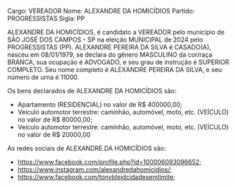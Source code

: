 Cargo: VEREADOR
Nome: ALEXANDRE DA HOMICÍDIOS
Partido: PROGRESSISTAS
Sigla: PP

ALEXANDRE DA HOMICÍDIOS, é candidato a VEREADOR pelo município de SÃO JOSÉ DOS CAMPOS - SP na eleição MUNICIPAL de 2024 pelo PROGRESSISTAS (PP).
ALEXANDRE PEREIRA DA SILVA é CASADO(A), nasceu em 08/01/1979, se declara do gênero MASCULINO da cor/raça BRANCA, sua ocupação é ADVOGADO, e seu grau de instrução é SUPERIOR COMPLETO.
Seu nome completo é ALEXANDRE PEREIRA DA SILVA, e seu número de urna é 11000.

Os bens declarados de ALEXANDRE DA HOMICÍDIOS são: 
- Apartamento (RESIDENCIAL) no valor de R$ 400000,00;
- Veículo automotor terrestre: caminhão, automóvel, moto, etc. (VEÍCULO) no valor de R$ 80000,00;
- Veículo automotor terrestre: caminhão, automóvel, moto, etc. (VEÍCULO) no valor de R$ 20000,00

As redes sociais de ALEXANDRE DA HOMICÍDIOS são:
- https://www.facebook.com/profile.php?id=100006093096652;
- https://www.instagram.com/alexandredahomicidios/;
- https://www.facebook.com/tonybleidcidadesemlimite;
